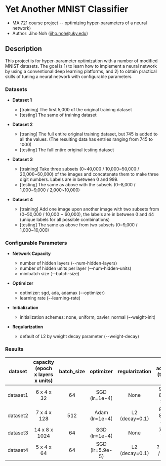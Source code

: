 # Yet Another MNIST Classifier
* MA 721 course project -- optimizing hyper-parameters of a neural network)
* Author: Jiho Noh (jiho.noh@uky.edu)

## Description
This project is for hyper-parameter optimization with a number of modified 
MNIST datasets. The goal is 1) to learn how to implement a neural network by 
using a conventional deep learning platforms, and 2) to obtain practical 
skills of tuning a neural network with configurable parameters

### Datasets
* **Dataset 1**  
  * [training] The first 5,000 of the original training dataset  
  * [testing] The same of training dataset

* **Dataset 2**  
  * [traning] The full entire original training dataset, but 745 is added to 
    all the values. (The resulting data has entries ranging from 745 to 1000)  
  * [testing] The full entire original testing dataset

* **Dataset 3**  
  * [training] Take three subsets (0~40,000 / 10,000~50,000 / 20,000~60,000) of 
    the images and concatenate them to make three digit numbers. Labels are in 
    between 0 and 999.  
  * [testing] The same as above with the subsets (0~8,000 / 1,000~9,000 / 
    2,000~10,000)
* **Dataset 4**  
  * [training] Add one image upon another image with two subsets from 
    (0~50,000 / 10,000 ~ 60,000), the labels are in between 0 and 44 (unique 
    labels for all possible combinations)  
  * [testing] The same as above from two subsets (0~9,000 / 1,000~10,000)

### Configurable Parameters

* **Network Capacity**  
    * number of hidden layers (--num-hidden-layers)
    * number of hidden units per layer (--num-hidden-units)
    * minibatch size (--batch-size)

* **Optimizer**
    * optimizer: sgd, ada, adamax (--optimizer)
    * learning rate (--learning-rate)

* **Initialization**
    * initialization schemes: none, uniform, xavier_normal (--weight-init)

* **Regularization**
    * default of L2 by weight decay parameter (--weight-decay)

### Results

| dataset | capacity (epoch x layers x units) | batch\_size | optimizer | regularization | accuracy (tr/vl/ts) | accuracy to capacity | best accuracy | 
|:--------:|:---------------------------------:|:----------:|:--------:|:--------------:|:--------:|:--------------------:|:-------------:|
| dataset1 | 6 x 4 x 32 | 64 | SGD (lr=1e-4) | None | 92.24 / 89.40 / 91.26 | 29.53 | 99.20 (48 epochs) |
| dataset2 | 7 x 4 x 128 | 512 | Adam (lr=1e-4)| L2 (decay=0.1) | 85.34 / 86.42 / 87.49 | 23.75 | 96.11 (47 epochs) |
| dataset3 | 14 x 8 x 1024 | 64 | SGD (lr=1e-4) | None | 71.35 / 72.99 | 12 .12 | ? |
| dataset4 | 5 x 4 x 64 | 64 | SGD (lr=5.9e-5) | L2 (decay=0.1) | ? / 70.34 / 71 .39 | 20.30 | 80.31 (47 epochs) |
